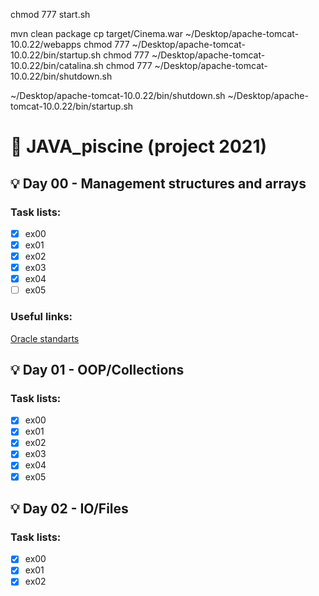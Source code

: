 
[//]: # (https://tomcat.apache.org/download-90.cgi#:~:text=Core%3A-,zip,-&#40;pgp%2C%20sha512&#41;)

chmod 777 start.sh

mvn clean package
cp target/Cinema.war ~/Desktop/apache-tomcat-10.0.22/webapps
chmod 777 ~/Desktop/apache-tomcat-10.0.22/bin/startup.sh
chmod 777 ~/Desktop/apache-tomcat-10.0.22/bin/catalina.sh
chmod 777 ~/Desktop/apache-tomcat-10.0.22/bin/shutdown.sh

~/Desktop/apache-tomcat-10.0.22/bin/shutdown.sh
~/Desktop/apache-tomcat-10.0.22/bin/startup.sh


# :pushpin: JAVA_piscine (project 2021) 
## :bulb: Day 00 - Management structures and arrays
### Task lists:
- [x] ex00
- [x] ex01
- [x] ex02
- [x] ex03
- [x] ex04
- [ ] ex05
### Useful links:
[Oracle standarts](https://www.oracle.com/java/technologies/javase/codeconventions-namingconventions.html)

## :bulb: Day 01 - OOP/Collections
### Task lists:
- [x] ex00
- [x] ex01
- [x] ex02
- [x] ex03
- [x] ex04
- [x] ex05

<!-- ### Useful links: -->


## :bulb: Day 02 - IO/Files
### Task lists:
- [x] ex00
- [x] ex01
- [x] ex02
